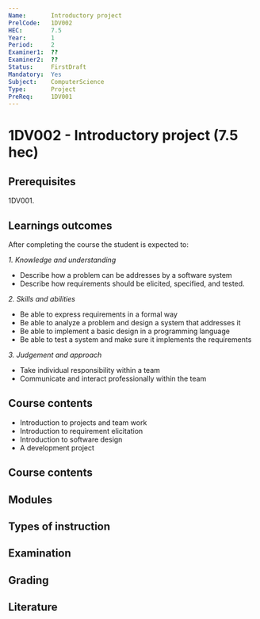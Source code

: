 ```yaml
---
Name:       Introductory project
PrelCode:   1DV002
HEC:        7.5
Year:       1
Period:     2
Examiner1:  ??    
Examiner2:  ??
Status:     FirstDraft
Mandatory:  Yes
Subject:    ComputerScience
Type:       Project
PreReq:     1DV001  
---
```


# 1DV002 - Introductory project (7.5 hec)

## Prerequisites

1DV001.

## Learnings outcomes

After completing the course the student is expected to:

*1. Knowledge and understanding*

- Describe how a problem can be addresses by a software system
- Describe how requirements should be elicited, specified, and tested.

*2.	Skills and abilities*

- Be able to express requirements in a formal way
- Be able to analyze a problem and design a system that addresses it
- Be able to implement a basic design in a programming language
- Be able to test a system and make sure it implements the requirements

*3.	Judgement and approach*

- Take individual responsibility within a team
- Communicate and interact professionally within the team

## Course contents

- Introduction to projects and team work
- Introduction to requirement elicitation
- Introduction to software design
- A development project

## Course contents

## Modules

## Types of instruction

## Examination

## Grading

## Literature